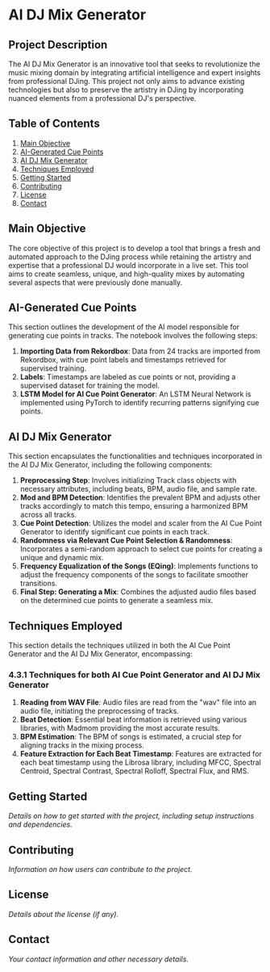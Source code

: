 # AI DJ Mix Generator

## Project Description

The AI DJ Mix Generator is an innovative tool that seeks to revolutionize the music mixing domain by integrating artificial intelligence and expert insights from professional DJing. This project not only aims to advance existing technologies but also to preserve the artistry in DJing by incorporating nuanced elements from a professional DJ's perspective. 

## Table of Contents

1. [Main Objective](#main-objective)
2. [AI-Generated Cue Points](#ai-generated-cue-points)
3. [AI DJ Mix Generator](#ai-dj-mix-generator)
4. [Techniques Employed](#techniques-employed)
5. [Getting Started](#getting-started)
6. [Contributing](#contributing)
7. [License](#license)
8. [Contact](#contact)

## Main Objective

The core objective of this project is to develop a tool that brings a fresh and automated approach to the DJing process while retaining the artistry and expertise that a professional DJ would incorporate in a live set. This tool aims to create seamless, unique, and high-quality mixes by automating several aspects that were previously done manually.

## AI-Generated Cue Points

This section outlines the development of the AI model responsible for generating cue points in tracks. The notebook involves the following steps:

1. **Importing Data from Rekordbox**: Data from 24 tracks are imported from Rekordbox, with cue point labels and timestamps retrieved for supervised training.
2. **Labels**: Timestamps are labeled as cue points or not, providing a supervised dataset for training the model.
3. **LSTM Model for AI Cue Point Generator**: An LSTM Neural Network is implemented using PyTorch to identify recurring patterns signifying cue points.

## AI DJ Mix Generator

This section encapsulates the functionalities and techniques incorporated in the AI DJ Mix Generator, including the following components:

1. **Preprocessing Step**: Involves initializing Track class objects with necessary attributes, including beats, BPM, audio file, and sample rate.
2. **Mod and BPM Detection**: Identifies the prevalent BPM and adjusts other tracks accordingly to match this tempo, ensuring a harmonized BPM across all tracks.
3. **Cue Point Detection**: Utilizes the model and scaler from the AI Cue Point Generator to identify significant cue points in each track.
4. **Randomness via Relevant Cue Point Selection & Randomness**: Incorporates a semi-random approach to select cue points for creating a unique and dynamic mix.
5. **Frequency Equalization of the Songs (EQing)**: Implements functions to adjust the frequency components of the songs to facilitate smoother transitions.
6. **Final Step: Generating a Mix**: Combines the adjusted audio files based on the determined cue points to generate a seamless mix.

## Techniques Employed

This section details the techniques utilized in both the AI Cue Point Generator and the AI DJ Mix Generator, encompassing:

### 4.3.1 Techniques for both AI Cue Point Generator and AI DJ Mix Generator

1. **Reading from WAV File**: Audio files are read from the "wav" file into an audio file, initiating the preprocessing of tracks.
2. **Beat Detection**: Essential beat information is retrieved using various libraries, with Madmom providing the most accurate results.
3. **BPM Estimation**: The BPM of songs is estimated, a crucial step for aligning tracks in the mixing process.
4. **Feature Extraction for Each Beat Timestamp**: Features are extracted for each beat timestamp using the Librosa library, including MFCC, Spectral Centroid, Spectral Contrast, Spectral Rolloff, Spectral Flux, and RMS.

## Getting Started

*Details on how to get started with the project, including setup instructions and dependencies.*

## Contributing

*Information on how users can contribute to the project.*

## License

*Details about the license (if any).*

## Contact

*Your contact information and other necessary details.*
